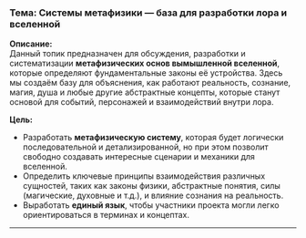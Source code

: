 ### **Тема: Системы метафизики — база для разработки лора и вселенной**  

**Описание:**  
Данный топик предназначен для обсуждения, разработки и систематизации **метафизических основ вымышленной вселенной**, которые определяют фундаментальные законы её устройства. Здесь мы создаём базу для объяснения, как работают реальность, сознание, магия, душа и любые другие абстрактные концепты, которые станут основой для событий, персонажей и взаимодействий внутри лора.  

**Цель:**  
- Разработать **метафизическую систему**, которая будет логически последовательной и детализированной, но при этом позволит свободно создавать интересные сценарии и механики для вселенной.  
- Определить ключевые принципы взаимодействия различных сущностей, таких как законы физики, абстрактные понятия, силы (магические, духовные и т.д.), и влияние сознания на реальность.  
- Выработать **единый язык**, чтобы участники проекта могли легко ориентироваться в терминах и концептах. 


---

